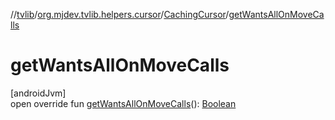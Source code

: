 //[tvlib](../../../index.md)/[org.mjdev.tvlib.helpers.cursor](../index.md)/[CachingCursor](index.md)/[getWantsAllOnMoveCalls](get-wants-all-on-move-calls.md)

# getWantsAllOnMoveCalls

[androidJvm]\
open override fun [getWantsAllOnMoveCalls](get-wants-all-on-move-calls.md)(): [Boolean](https://kotlinlang.org/api/latest/jvm/stdlib/kotlin/-boolean/index.html)
